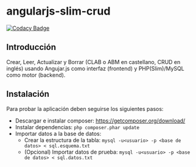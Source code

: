 # angularjs-slim-crud

[![Codacy Badge](https://api.codacy.com/project/badge/Grade/c1af206b55fc4433a2032222ca1da616)](https://app.codacy.com/app/ojgarciab/angularjs-slim-crud?utm_source=github.com&utm_medium=referral&utm_content=ojgarciab/angularjs-slim-crud&utm_campaign=Badge_Grade_Dashboard)

## Introducción
Crear, Leer, Actualizar y Borrar (CLAB o ABM en castellano, CRUD en inglés) usando Angujar.js como interfaz (frontend) y PHP(Slim)/MySQL como motor (backend).

## Instalación
Para probar la aplicación deben seguirse los siguientes pasos:

* Descargar e instalar composer: https://getcomposer.org/download/
* Instalar dependencias: `php composer.phar update`
* Importar datos a la base de datos:
    * Crear la estructura de la tabla: `mysql -u<usuario> -p <base de datos> < sql.esquema.txt`
    * (Opcional) Importar datos de prueba: `mysql -u<usuario> -p <base de datos> < sql.datos.txt`
